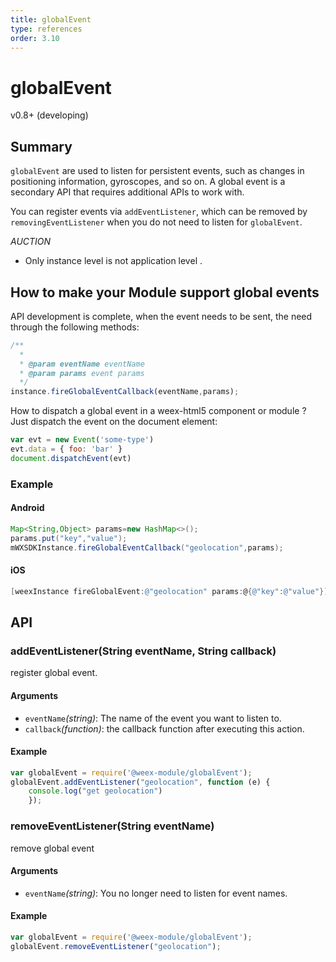 ```yaml
---
title: globalEvent
type: references
order: 3.10
---
```


# globalEvent
<span class="weex-version">v0.8+ (developing)</span>

## Summary

`globalEvent` are used to listen for persistent events, such as changes in positioning information, gyroscopes, and so on. A global event is a secondary API that requires additional APIs to work with.

You can register events via `addEventListener`, which can be removed by `removingEventListener` when you do not need to listen for `globalEvent`.

*AUCTION* 
- Only instance level is not application level . 

## How to make your Module support global events
API development is complete, when the event needs to be sent, the need through the following methods:

```javascript
/**
  * 
  * @param eventName eventName
  * @param params event params
  */
instance.fireGlobalEventCallback(eventName,params);
```

How to dispatch a global event in a weex-html5 component or module ? Just dispatch the event on the document element:

```javascript
var evt = new Event('some-type')
evt.data = { foo: 'bar' }
document.dispatchEvent(evt)
```

### Example

#### Android

```java
Map<String,Object> params=new HashMap<>();
params.put("key","value");
mWXSDKInstance.fireGlobalEventCallback("geolocation",params);
```
#### iOS

```Objective-C
[weexInstance fireGlobalEvent:@"geolocation" params:@{@"key":@"value"}];
```

## API

### addEventListener(String eventName, String callback)

register global event.

#### Arguments

* `eventName`*(string)*: The name of the event you want to listen to.  
* `callback`*(function)*: the callback function after executing this action.  

#### Example

```javascript
var globalEvent = require('@weex-module/globalEvent');
globalEvent.addEventListener("geolocation", function (e) {
	console.log("get geolocation")
	});
```

### removeEventListener(String eventName)

remove global event 

#### Arguments

* `eventName`*(string)*: You no longer need to listen for event names.

#### Example

```javascript
var globalEvent = require('@weex-module/globalEvent');
globalEvent.removeEventListener("geolocation");
```

